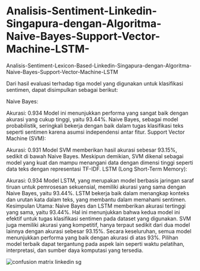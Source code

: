 # Analisis-Sentiment-Linkedin-Singapura-dengan-Algoritma-Naive-Bayes-Support-Vector-Machine-LSTM-
Analisis-Sentiment-Lexicon-Based-Linkedin-Singapura-dengan-Algoritma-Naive-Bayes-Support-Vector-Machine-LSTM 

Dari hasil evaluasi terhadap tiga model yang digunakan untuk klasifikasi sentimen, dapat disimpulkan sebagai berikut:

Naive Bayes:

Akurasi: 0.934
Model ini menunjukkan performa yang sangat baik dengan akurasi yang cukup tinggi, yaitu 93.44%. Naive Bayes, sebagai model probabilistik, seringkali bekerja dengan baik dalam tugas klasifikasi teks seperti sentimen karena asumsi independensi antar fitur.
Support Vector Machine (SVM):

Akurasi: 0.931
Model SVM memberikan hasil akurasi sebesar 93.15%, sedikit di bawah Naive Bayes. Meskipun demikian, SVM dikenal sebagai model yang kuat dan mampu menangani data dengan dimensi tinggi seperti data teks dengan representasi TF-IDF.
LSTM (Long Short-Term Memory):

Akurasi: 0.934
Model LSTM, yang merupakan model berbasis jaringan saraf tiruan untuk pemrosesan sekuensial, memiliki akurasi yang sama dengan Naive Bayes, yaitu 93.44%. LSTM bekerja baik dalam menangkap konteks dan urutan kata dalam teks, yang membantu dalam memahami sentimen.
Kesimpulan Utama:
Naive Bayes dan LSTM memberikan akurasi tertinggi yang sama, yaitu 93.44%. Hal ini menunjukkan bahwa kedua model ini efektif untuk tugas klasifikasi sentimen pada dataset yang digunakan.
SVM juga memiliki akurasi yang kompetitif, hanya terpaut sedikit dari dua model lainnya dengan akurasi sebesar 93.15%.
Secara keseluruhan, semua model menunjukkan performa yang baik dengan akurasi di atas 93%. Pilihan model terbaik dapat tergantung pada aspek lain seperti waktu pelatihan, interpretasi, dan sumber daya komputasi yang tersedia.

![confusion matrix linkedin sg](https://github.com/user-attachments/assets/6c190483-1008-416b-b172-c298f40bbc5e)

